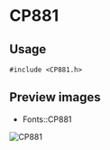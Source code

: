 CP881
==========

Usage
------

    #include <CP881.h>

Preview images
--------------
* Fonts::CP881 

![CP881](https://raw.githubusercontent.com/Cariad/CP881/master/Preview/CP881.png)

